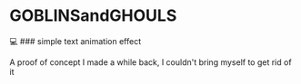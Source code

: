 # GOBLINSandGHOULS
:computer: ### simple text animation effect 

A proof of concept I made a while back, I couldn't bring myself to get rid of it


